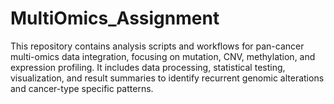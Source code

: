 # MultiOmics_Assignment
This repository contains analysis scripts and workflows for pan-cancer multi-omics data integration, focusing on mutation, CNV, methylation, and expression profiling. It includes data processing, statistical testing, visualization, and result summaries to identify recurrent genomic alterations and cancer-type specific patterns.
